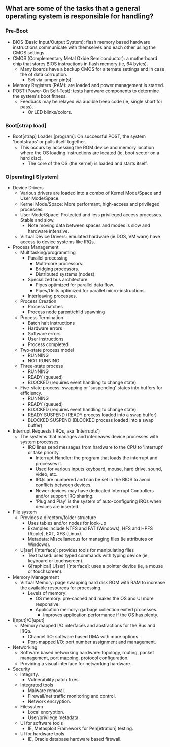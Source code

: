 
## What are some of the tasks that a general operating system is responsible for handling?
  ### Pre-Boot
- BIOS (Basic Input/Output System): flash memory based hardware instructions communicate
with themselves and each other using the CMOS settings.
- CMOS (Complementary Metal Oxide Semiconductor): a motherboard chip that stores BIOS 
  instructions in flash memory (ie, 64 bytes).
  - Many boards have a backup CMOS for alternate settings and in case the of data corruption.
    - Set via jumper pin(s).
- Memory Registers (RAM): are loaded and power management is started.
- POST (Power-On Self-Test): tests hardware components to determine the system's boot fitness.
    - Feedback may be relayed via audible beep code (ie, single short for pass).
       - Or LED blinks/colors.

### Boot[strap load]
- Boot[strap] Loader [program]: On successful POST, the system 'bootstraps' or pulls itself
  together.
   - This occurs by accessing the ROM device and memory location where the OS loading
     instructions are located (ie, boot sector on a hard disc).
     - The core of the OS (the kernel) is loaded and starts itself.

### O[perating] S[ystem]
- Device Drivers
  - Various drivers are loaded into a combo of Kernel Mode/Space and User Mode/Space.
   - Kernel Mode/Space: More performant, high-access and privileged processes.
   - User Mode/Space: Protected and less privileged access processes. Stable and slow.
     - Note moving data between spaces and modes is slow and hardware intensive.
  - Virtual Device Drivers: emulated hardware (ie DOS, VM ware) have access to device
    systems like IRQs.
- Process Management
  - Multitasking/programming
    - Parallel processing
      - Multi-core processors.
      - Bridging processors.
      - Distributed systems (nodes).
    - Specialized bus architecture
      - Pipes optimized for parallel data flow.
      - Pipes/Units optimized for parallel micro-instructions.
    - Interleaving processes.
  - Process Creation
    - Process batches
    - Process node parent/child spawning
  - Process Termination
    - Batch halt instructions
    - Hardware errors
    - Software errors
    - User instructions
    - Process completed
  - Two-state process model
    - RUNNING
    - NOT RUNNING
  - Three-state process
    - RUNNING
    - READY (queued)
    - BLOCKED (requires event handling to change state)
  - Five-state process: swapping or 'suspending' states into buffers for efficiency.
    - RUNNING
    - READY (queued)
    - BLOCKED (requires event handling to change state)
    - READY SUSPEND (READY process loaded into a swap buffer)
    - BLOCKED SUSPEND (BLOCKED process loaded into a swap buffer)
- Interrupt Requests (IRQs, aka 'Interrupts')
  - The systems that manages and interleaves device processes with system processes.
    - IRQ lines send messages from hardware to the CPU to 'interrupt' or take priority.
      - Interrupt Handler: the program that loads the interrupt and processes it.
      - Used for various inputs keyboard, mouse, hard drive, sound, video, etc.
      - IRQs are numbered and can be set in the BIOS to avoid conflicts between devices.
      - Newer devices may have dedicated Interrupt Controllers and/or support IRQ sharing.
      - 'Plug and Play' is the system of auto-configuring IRQs when devices are inserted.
- File system
  - Provides a directory/folder structure
    - Uses tables and/or nodes for look-up
    - Examples include NTFS and FAT (Windows), HFS and HPFS (Apple), EXT, XFS (Linux).
    - Metadata: Miscellaneous for managing files (ie attributes on Windows).
  - U[ser] I[nterface]: provides tools for manipulating files
    - Text based: uses typed commands with typing device (ie, keyboard or touchscreen).
    - G[raphical] U[ser] I[nterface]: uses a pointer device (ie, a mouse or touchscreen).
- Memory Management
  - Virtual Memory: page swapping hard disk ROM with RAM to increase the available resources
    for processing.
    - Levels of memory:
      - OS memory: pre-cached and makes the OS and UI more responsive.
      - Application memory: garbage collection exited processes.
        - Improves application performance if the OS has plenty.
- I[nput]/O[uput]
  - Memory mapped I/O interfaces and abstractions for the Bus and IRQs.
    - Channel I/O: software based DMA with more options.
    - Port-mapped I/O: port number assignment and management.
- Networking
  - Software based networking hardware: topology, routing, packet management, port mapping,
    protocol configuration.
  - Providing a visual interface for networking hardware.
- Security
  - Integrity.
    - Vulnerability patch fixes.
  - Integrated tools
    - Malware removal.
    - Firewall/net traffic monitoring and control.
    - Network encryption.
  - Filesystem
    - Local encryption.
    - User/privilege metadata.
  - UI for software tools
    - IE, Metasploit Framework for Pen[etration] testing.
  - UI for hardware tools
    - IE, Oracle database hardware based firewall.